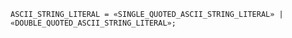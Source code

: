 <!-- This file is generated automatically by infrastructure scripts. Please don't edit by hand. -->

```{ .ebnf .slang-ebnf #ASCII_STRING_LITERAL }
ASCII_STRING_LITERAL = «SINGLE_QUOTED_ASCII_STRING_LITERAL» | «DOUBLE_QUOTED_ASCII_STRING_LITERAL»;
```

